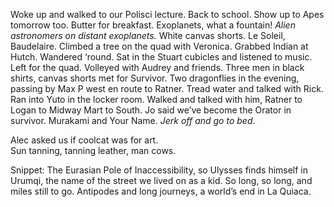 Woke up and walked to our Polisci lecture. Back to school. Show up to Apes tomorrow too. Butter for breakfast. Exoplanets, what a fountain\! *Alien astronomers on distant exoplanets.* White canvas shorts. Le Soleil, Baudelaire. Climbed a tree on the quad with Veronica. Grabbed Indian at Hutch. Wandered ‘round. Sat in the Stuart cubicles and listened to music. Left for the quad. Volleyed with Audrey and friends. Three men in black shirts, canvas shorts met for Survivor. Two dragonflies in the evening, passing by Max P west en route to Ratner. Tread water and talked with Rick. Ran into Yuto in the locker room. Walked and talked with him, Ratner to Logan to Midway Mart to South. Jo said we’ve become the Orator in survivor. Murakami and Your Name. *Jerk off and go to bed*.

Alec asked us if coolcat was for art.  
Sun tanning, tanning leather, man cows.

Snippet: The Eurasian Pole of Inaccessibility, so Ulysses finds himself in Urumqi, the name of the street we lived on as a kid. So long, so long, and miles still to go. Antipodes and long journeys, a world’s end in La Quiaca.